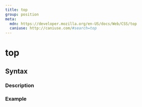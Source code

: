 ```yaml
---
title: top
group: position
meta:
  mdn: https://developer.mozilla.org/en-US/docs/Web/CSS/top
  caniuse: http://caniuse.com/#search=top
---
```


# top
<!--- Introduction for top, keep it brief and set the overall context -->

## Syntax
<!--- Introduce the various syntax for top -->

### Description
<!--- For each major section of syntax, provide a description explaining its usage further -->

### Example
<!--- Provide code examples for the syntax block you're currently describing -->